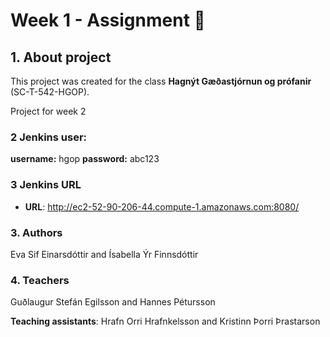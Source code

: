 # Week 1 - Assignment :cherry_blossom:

## 1. About project

This project was created for the class **Hagnýt Gæðastjórnun og prófanir** (SC-T-542-HGOP).

Project for week 2

### 2 Jenkins user:

**username:** hgop
**password:** abc123

### 3 Jenkins URL

- **URL**: http://ec2-52-90-206-44.compute-1.amazonaws.com:8080/

### 3. Authors

Eva Sif Einarsdóttir and Ísabella Ýr Finnsdóttir

### 4. Teachers

Guðlaugur Stefán Egilsson and Hannes Pétursson

**Teaching assistants**:
Hrafn Orri Hrafnkelsson and Kristinn Þorri Þrastarson
